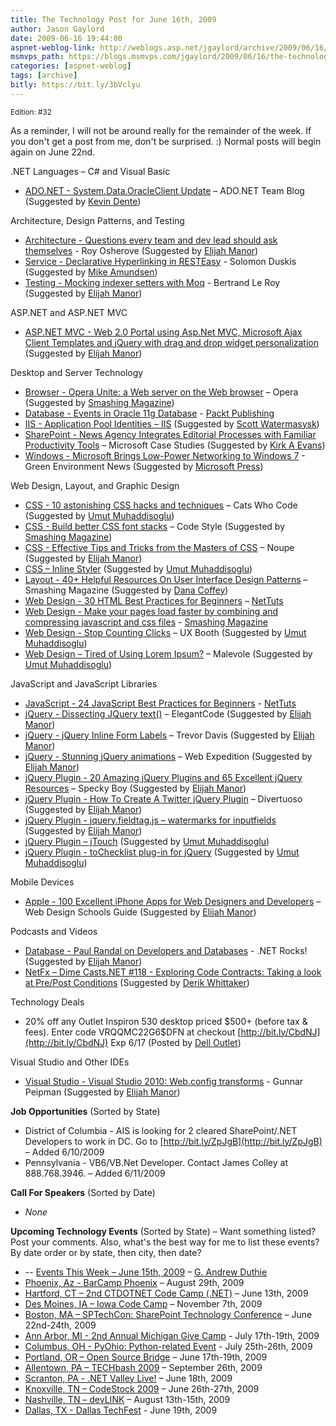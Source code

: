 ```yaml
---
title: The Technology Post for June 16th, 2009
author: Jason Gaylord
date: 2009-06-16 19:44:00
aspnet-weblog-link: http://weblogs.asp.net/jgaylord/archive/2009/06/16/the-technology-post-for-june-16th-2009.aspx
msmvps_path: https://blogs.msmvps.com/jgaylord/2009/06/16/the-technology-post-for-june-16th-2009/
categories: [aspnet-weblog]
tags: [archive]
bitly: https://bit.ly/3bVclyu
---
```


<small>Edition: #32</small>

As a reminder, I will not be around really for the remainder of the week. If you don't get a post from me, don't be surprised. :) Normal posts will begin again on June 22nd.

.NET Languages – C# and Visual Basic

- [ADO.NET - System.Data.OracleClient Update](http://blogs.msdn.com/adonet/archive/2009/06/15/system-data-oracleclient-update.aspx) – ADO.NET Team Blog (Suggested by [Kevin Dente](http://twitter.com/kevindente))

Architecture, Design Patterns, and Testing

- [Architecture - Questions every team and dev lead should ask themselves](http://weblogs.asp.net/rosherove/archive/2009/06/16/questions-every-team-and-dev-lead-should-ask-themselves.aspx) - Roy Osherove (Suggested by [Elijah Manor](http://twitter.com/elijahmanor))
- [Service - Declarative Hyperlinking in RESTEasy](http://www.jroller.com/Solomon/entry/declarative_hyperlinking_in_resteasy) - Solomon Duskis (Suggested by [Mike Amundsen](http://twitter.com/mamund))
- [Testing - Mocking indexer setters with Moq](http://weblogs.asp.net/bleroy/archive/2009/06/15/mocking-indexer-setters-with-moq.aspx) - Bertrand Le Roy (Suggested by [Elijah Manor](http://twitter.com/elijahmanor))

ASP.NET and ASP.NET MVC

- [ASP.NET MVC - Web 2.0 Portal using Asp.Net MVC, Microsoft Ajax Client Templates and jQuery with drag and drop widget personalization](http://lakkakula.wordpress.com/2009/06/15/web-2-0-portal-using-asp-net-mvc-microsoft-ajax-client-templates-and-jquery-with-drag-and-drop-widget-personalization/)  (Suggested by [Elijah Manor](http://twitter.com/elijahmanor))

Desktop and Server Technology

- [Browser - Opera Unite: a Web server on the Web browser](http://unite.opera.com/) – Opera (Suggested by [Smashing Magazine](http://twitter.com/smashingmag))
- [Database - Events in Oracle 11g Database](http://www.packtpub.com/article/events-in-oracle-11g-database) - [Packt Publishing](http://twitter.com/packtpub)
- [IIS - Application Pool Identities – IIS](http://learn.iis.net/page.aspx/624/application-pool-identities/) (Suggested by [Scott Watermasysk](http://twitter.com/scottw))
- [SharePoint - News Agency Integrates Editorial Processes with Familiar Productivity Tools](http://www.microsoft.com/casestudies/Case_Study_Detail.aspx?CaseStudyID=4000004495) – Microsoft Case Studies (Suggested by [Kirk A Evans](http://twitter.com/kaevans))
- [Windows - Microsoft Brings Low-Power Networking to Windows 7](http://environmentgreenonline.info/2009/06/15/microsoft-brings-low-power-networking-to-windows-7/) - Green Environment News (Suggested by [Microsoft Press](http://twitter.com/MicrosoftPress))

Web Design, Layout, and Graphic Design

- [CSS - 10 astonishing CSS hacks and techniques](http://www.catswhocode.com/blog/10-astonishing-css-hacks-and-techniques) – Cats Who Code (Suggested by [Umut Muhaddisoglu](http://twitter.com/umutm))
- [CSS - Build better CSS font stacks](http://www.codestyle.org/css/font-family/BuildBetterCSSFontStacks.shtml) – Code Style (Suggested by [Smashing Magazine](http://twitter.com/smashingmag))
- [CSS - Effective Tips and Tricks from the Masters of CSS](http://www.noupe.com/css/15-effective-tips-and-tricks-from-the-masters-of-css.html) – Noupe (Suggested by [Elijah Manor](http://twitter.com/elijahmanor))
- [CSS – Inline Styler](http://inlinestyler.torchboxapps.com/) (Suggested by [Umut Muhaddisoglu](http://twitter.com/umutm))
- [Layout - 40+ Helpful Resources On User Interface Design Patterns](http://www.smashingmagazine.com/2009/06/15/40-helpful-resources-on-user-interface-design-patterns/) – Smashing Magazine (Suggested by [Dana Coffey](http://twitter.com/crazeegeekchick))
- [Web Design - 30 HTML Best Practices for Beginners](http://net.tutsplus.com/tutorials/html-css-techniques/30-html-best-practices-for-beginners/) – [NetTuts](http://twitter.com/NETTUTS)
- [Web Design - Make your pages load faster by combining and compressing javascript and css files](http://rakaz.nl/item/make_your_pages_load_faster_by_combining_and_compressing_javascript_and_css_files) - [Smashing Magazine](http://twitter.com/smashingmag)
- [Web Design - Stop Counting Clicks](http://www.uxbooth.com/blog/stop-counting-clicks/) – UX Booth (Suggested by [Umut Muhaddisoglu](http://twitter.com/umutm))
- [Web Design – Tired of Using Lorem Ipsum?](http://www.malevole.com/mv/misc/text/) – Malevole (Suggested by [Umut Muhaddisoglu](http://twitter.com/umutm))

JavaScript and JavaScript Libraries

- [JavaScript - 24 JavaScript Best Practices for Beginners](http://net.tutsplus.com/tutorials/javascript-ajax/24-javascript-best-practices-for-beginners/) - [NetTuts](http://twitter.com/NETTUTS)
- [jQuery - Dissecting JQuery text()](http://elegantcode.com/2009/06/15/dissecting-jquery-text/) – ElegantCode (Suggested by [Elijah Manor](http://twitter.com/elijahmanor))
- [jQuery - jQuery Inline Form Labels](http://trevordavis.net/blog/tutorial/jquery-inline-form-labels/) – Trevor Davis (Suggested by [Elijah Manor](http://twitter.com/elijahmanor))
- [jQuery - Stunning jQuery animations](http://webexpedition18.com/articles/stunning-jquery-animations/?dzref=192894) – Web Expedition (Suggested by [Elijah Manor](http://twitter.com/elijahmanor))
- [jQuery Plugin - 20 Amazing jQuery Plugins and 65 Excellent jQuery Resources](http://speckyboy.com/2008/07/21/20-amazing-jquery-plugins-and-65-excellent-jquery-resources/) – Specky Boy (Suggested by [Elijah Manor](http://twitter.com/elijahmanor))
- [jQuery Plugin - How To Create A Twitter jQuery Plugin](http://www.devirtuoso.com/2009/06/how-to-create-a-twitter-jquery-plugin/?dzref=193075) – Divertuoso (Suggested by [Elijah Manor](http://twitter.com/elijahmanor))
- [jQuery Plugin - jquery.fieldtag.js – watermarks for inputfields](http://ajaxcssblog.com/jquery/fieldtag-watermark-inputfields/) (Suggested by [Elijah Manor](http://twitter.com/elijahmanor))
- [jQuery Plugin – jTouch](http://jtouch.colorcharge.com/) (Suggested by [Umut Muhaddisoglu](http://twitter.com/umutm))
- [jQuery Plugin - toChecklist plug-in for jQuery](http://www.scotthorlbeck.com/code/tochecklist/) (Suggested by [Umut Muhaddisoglu](http://twitter.com/umutm))

Mobile Devices

- [Apple - 100 Excellent iPhone Apps for Web Designers and Developers](http://www.webdesignschoolsguide.com/productivity-and-learning/100-excellent-iphone-apps-for-web-designers-and-developers.html) – Web Design Schools Guide (Suggested by [Elijah Manor](http://twitter.com/elijahmanor))

Podcasts and Videos

- [Database - Paul Randal on Developers and Databases](http://www.dotnetrocks.com/default.aspx?showNum=455) - .NET Rocks! (Suggested by [Elijah Manor](http://twitter.com/elijahmanor))
- [NetFx – Dime Casts.NET #118 - Exploring Code Contracts: Taking a look at Pre/Post Conditions](http://www.dimecasts.net/Casts/CastDetails/118) (Suggested by [Derik Whittaker](http://twitter.com/DerikWhittaker))

Technology Deals

- 20% off any Outlet Inspiron 530 desktop priced $500+ (before tax & fees). Enter code VRQQMC22G6$DFN at checkout [http://bit.ly/CbdNJ](http://bit.ly/CbdNJ) Exp 6/17 (Posted by [Dell Outlet](http://twitter.com/DellOutlet))

Visual Studio and Other IDEs

- [Visual Studio - Visual Studio 2010: Web.config transforms](http://weblogs.asp.net/gunnarpeipman/archive/2009/06/16/visual-studio-2010-web-config-transforms.aspx) - Gunnar Peipman (Suggested by [Elijah Manor](http://twitter.com/elijahmanor))

**Job Opportunities** (Sorted by State)

- District of Columbia - AIS is looking for 2 cleared SharePoint/.NET Developers to work in DC. Go to [http://bit.ly/ZpJgB](http://bit.ly/ZpJgB) – Added 6/10/2009
- Pennsylvania - VB6/VB.Net Developer. Contact James Colley at 888.768.3946. – Added 6/11/2009

**Call For Speakers** (Sorted by Date)

- _None_

**Upcoming Technology Events** (Sorted by State) – Want something listed? Post your comments. Also, what's the best way for me to list these events? By date order or by state, then city, then date?

- \-- [Events This Week – June 15th, 2009](http://blogs.msdn.com/gduthie/archive/2009/06/15/events-this-week-june-15th-2009.aspx) – [G. Andrew Duthie](http://twitter.com/devhammer)
- [Phoenix, Az - BarCamp Phoenix](http://barcamp.org/BarCampPhoenix) – August 29th, 2009
- [Hartford, CT – 2nd CTDOTNET Code Camp (.NET)](http://ctdotnet.org/codecamp2.aspx) – June 13th, 2009
- [Des Moines, IA – Iowa Code Camp](http://iowacodecamp.com/default.aspx) – November 7th, 2009
- [Boston, MA – SPTechCon: SharePoint Technology Conference](http://www.sptechcon.com/) – June 22nd-24th, 2009
- [Ann Arbor, MI - 2nd Annual Michigan Give Camp](http://michigangivecamp.eventbrite.com/) - July 17th-19th, 2009
- [Columbus, OH - PyOhio: Python-related Event](http://www.developerfusion.com/event/13421/pyohio/) - July 25th-26th, 2009
- [Portland, OR – Open Source Bridge](http://www.developerfusion.com/event/12569/open-source-bridge/) – June 17th-19th, 2009
- [Allentown, PA – TECHbash 2009](http://techbash.com/) – September 26th, 2009
- [Scranton, PA - .NET Valley Live!](http://dotnetvalley.com/events/eventdetails.aspx?eventid=72) – June 18th, 2009
- [Knoxville, TN – CodeStock 2009](http://www.codestock.org/) – June 26th-27th, 2009
- [Nashville, TN – devLINK](http://devlink.net/) – August 13th-15th, 2009
- [Dallas, TX - Dallas TechFest](http://www.developerfusion.com/event/12258/dallas-techfest/) - June 19th, 2009